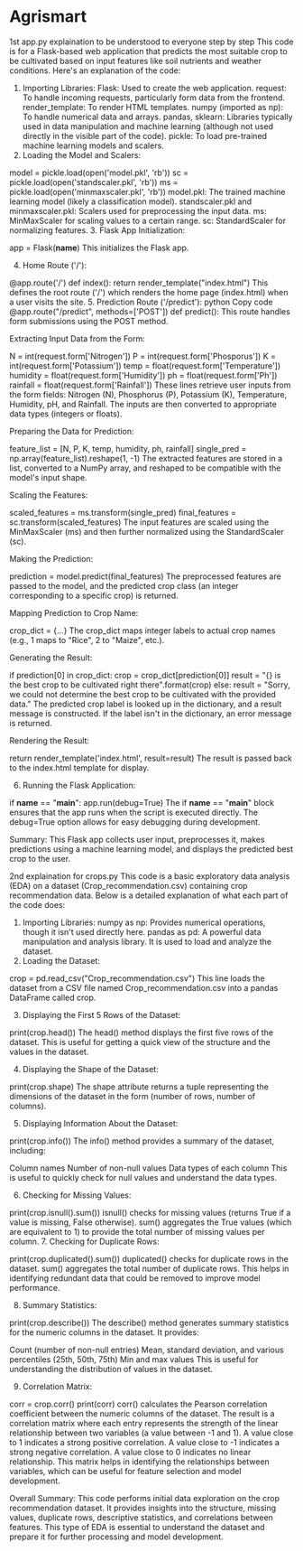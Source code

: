 # Agrismart

1st app.py explaination to be understood to everyone step by step
This code is for a Flask-based web application that predicts the most suitable crop to be cultivated based on input features like soil nutrients and weather conditions. Here's an explanation of the code:

1. Importing Libraries:
Flask: Used to create the web application.
request: To handle incoming requests, particularly form data from the frontend.
render_template: To render HTML templates.
numpy (imported as np): To handle numerical data and arrays.
pandas, sklearn: Libraries typically used in data manipulation and machine learning (although not used directly in the visible part of the code).
pickle: To load pre-trained machine learning models and scalers.
2. Loading the Model and Scalers:

model = pickle.load(open('model.pkl', 'rb'))
sc = pickle.load(open('standscaler.pkl', 'rb'))
ms = pickle.load(open('minmaxscaler.pkl', 'rb'))
model.pkl: The trained machine learning model (likely a classification model).
standscaler.pkl and minmaxscaler.pkl: Scalers used for preprocessing the input data.
ms: MinMaxScaler for scaling values to a certain range.
sc: StandardScaler for normalizing features.
3. Flask App Initialization:

app = Flask(__name__)
This initializes the Flask app.

4. Home Route ('/'):

@app.route('/')
def index():
    return render_template("index.html")
This defines the root route ('/') which renders the home page (index.html) when a user visits the site.
5. Prediction Route ('/predict'):
python
Copy code
@app.route("/predict", methods=['POST'])
def predict():
This route handles form submissions using the POST method.

Extracting Input Data from the Form:

N = int(request.form['Nitrogen'])
P = int(request.form['Phosporus'])
K = int(request.form['Potassium'])
temp = float(request.form['Temperature'])
humidity = float(request.form['Humidity'])
ph = float(request.form['Ph'])
rainfall = float(request.form['Rainfall'])
These lines retrieve user inputs from the form fields: Nitrogen (N), Phosphorus (P), Potassium (K), Temperature, Humidity, pH, and Rainfall. The inputs are then converted to appropriate data types (integers or floats).

Preparing the Data for Prediction:

feature_list = [N, P, K, temp, humidity, ph, rainfall]
single_pred = np.array(feature_list).reshape(1, -1)
The extracted features are stored in a list, converted to a NumPy array, and reshaped to be compatible with the model's input shape.

Scaling the Features:

scaled_features = ms.transform(single_pred)
final_features = sc.transform(scaled_features)
The input features are scaled using the MinMaxScaler (ms) and then further normalized using the StandardScaler (sc).

Making the Prediction:

prediction = model.predict(final_features)
The preprocessed features are passed to the model, and the predicted crop class (an integer corresponding to a specific crop) is returned.

Mapping Prediction to Crop Name:


crop_dict = {...}
The crop_dict maps integer labels to actual crop names (e.g., 1 maps to "Rice", 2 to "Maize", etc.).

Generating the Result:


if prediction[0] in crop_dict:
    crop = crop_dict[prediction[0]]
    result = "{} is the best crop to be cultivated right there".format(crop)
else:
    result = "Sorry, we could not determine the best crop to be cultivated with the provided data."
The predicted crop label is looked up in the dictionary, and a result message is constructed. If the label isn't in the dictionary, an error message is returned.

Rendering the Result:

return render_template('index.html', result=result)
The result is passed back to the index.html template for display.

6. Running the Flask Application:

if __name__ == "__main__":
    app.run(debug=True)
The if __name__ == "__main__" block ensures that the app runs when the script is executed directly. The debug=True option allows for easy debugging during development.

Summary:
This Flask app collects user input, preprocesses it, makes predictions using a machine learning model, and displays the predicted best crop to the user.



2nd explaination for crops.py 
This code is a basic exploratory data analysis (EDA) on a dataset (Crop_recommendation.csv) containing crop recommendation data. Below is a detailed explanation of what each part of the code does:

1. Importing Libraries:
numpy as np: Provides numerical operations, though it isn't used directly here.
pandas as pd: A powerful data manipulation and analysis library. It is used to load and analyze the dataset.
2. Loading the Dataset:

crop = pd.read_csv("Crop_recommendation.csv")
This line loads the dataset from a CSV file named Crop_recommendation.csv into a pandas DataFrame called crop.

3. Displaying the First 5 Rows of the Dataset:

print(crop.head())
The head() method displays the first five rows of the dataset. This is useful for getting a quick view of the structure and the values in the dataset.

4. Displaying the Shape of the Dataset:

print(crop.shape)
The shape attribute returns a tuple representing the dimensions of the dataset in the form (number of rows, number of columns).

5. Displaying Information About the Dataset:

print(crop.info())
The info() method provides a summary of the dataset, including:

Column names
Number of non-null values
Data types of each column
This is useful to quickly check for null values and understand the data types.

6. Checking for Missing Values:

print(crop.isnull().sum())
isnull() checks for missing values (returns True if a value is missing, False otherwise).
sum() aggregates the True values (which are equivalent to 1) to provide the total number of missing values per column.
7. Checking for Duplicate Rows:

print(crop.duplicated().sum())
duplicated() checks for duplicate rows in the dataset.
sum() aggregates the total number of duplicate rows.
This helps in identifying redundant data that could be removed to improve model performance.

8. Summary Statistics:

print(crop.describe())
The describe() method generates summary statistics for the numeric columns in the dataset. It provides:

Count (number of non-null entries)
Mean, standard deviation, and various percentiles (25th, 50th, 75th)
Min and max values
This is useful for understanding the distribution of values in the dataset.

9. Correlation Matrix:

corr = crop.corr()
print(corr)
corr() calculates the Pearson correlation coefficient between the numeric columns of the dataset.
The result is a correlation matrix where each entry represents the strength of the linear relationship between two variables (a value between -1 and 1).
A value close to 1 indicates a strong positive correlation.
A value close to -1 indicates a strong negative correlation.
A value close to 0 indicates no linear relationship.
This matrix helps in identifying the relationships between variables, which can be useful for feature selection and model development.

Overall Summary:
This code performs initial data exploration on the crop recommendation dataset. It provides insights into the structure, missing values, duplicate rows, descriptive statistics, and correlations between features. This type of EDA is essential to understand the dataset and prepare it for further processing and model development.
